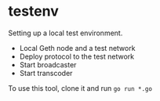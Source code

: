 # testenv
Setting up a local test environment.  
- Local Geth node and a test network
- Deploy protocol to the test network
- Start broadcaster
- Start transcoder

To use this tool, clone it and run `go run *.go`
